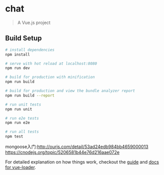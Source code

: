 # chat

> A Vue.js project

## Build Setup

``` bash
# install dependencies
npm install

# serve with hot reload at localhost:8080
npm run dev

# build for production with minification
npm run build

# build for production and view the bundle analyzer report
npm run build --report

# run unit tests
npm run unit

# run e2e tests
npm run e2e

# run all tests
npm test
```
mongoose入门:http://ourjs.com/detail/53ad24edb984bb4659000013
https://cnodejs.org/topic/5206581b44e76d216aae072e

For detailed explanation on how things work, checkout the [guide](http://vuejs-templates.github.io/webpack/) and [docs for vue-loader](http://vuejs.github.io/vue-loader).
